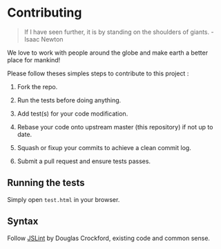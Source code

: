 # Contributing

> If I have seen further, it is by standing on the shoulders of giants. - Isaac Newton

We love to work with people around the globe and make earth a better place for mankind!

Please follow theses simples steps to contribute to this project :

1. Fork the repo.

2. Run the tests before doing anything.

3. Add test(s) for your code modification.

4. Rebase your code onto upstream master (this repository) if not up to date.

5. Squash or fixup your commits to achieve a clean commit log.

6. Submit a pull request and ensure tests passes.

## Running the tests

Simply open `test.html` in your browser.

## Syntax

Follow [JSLint](http://www.jslint.com/lint.html) by Douglas Crockford, existing code and common sense.